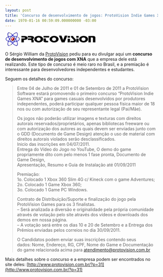 ```yaml
---
layout: post
title: 'Concurso de desenvolvimento de jogos: ProtoVision Indie Games XNA'
date: 1970-01-16 00:59:09.000000000 -03:00
---
```


[![ProtoVision](../content/images/2011/07/berries-300x46.jpg "ProtoVision")](http://www.protovision.com.br/?p=31)

O Sérgio William da [ProtoVision](http://www.protovision.com.br "ProtoVision") pediu para eu divulgar aqui um **concurso de desenvolvimento de jogos com XNA** que a empresa dele está realizando. Este tipo de concurso é meio raro no Brasil, e a premiação é interessante para desenvolvedores independentes e estudantes.

Seguem os detalhes do concurso:

> Entre 04 de Julho de 2011 e 01 de Setembro de 2011 a ProtoVision Software estará promovendo o primeiro concurso “ProtoVision Indie Games XNA” para games casuais desenvolvidos por produtores independentes, poderá participar qualquer pessoa física maior de 18 nos ou com autorização de seu representante legal (Pai/Mãe).
> 
> Os jogos não poderão utilizar imagens e texturas com direitos autorais reservados/proprietários, apenas bibliotecas freeware ou com autorização dos autores as quais devem ser enviadas junto com o GDD (Documento de Game Design) atenção o uso de material com direitos autorais violados serão desclassificados.  
>  Inicío das inscrições em 04/07/2011.  
>  Entrega do Vídeo do Jogo no YouTube, O demo do game  
>  propriamente dito com pelo menos 1 fase pronta, Documento de Game Design,  
>  Apresentação, Resumo e Guia de Instalação até 01/09/2011
> 
> Premiação:  
>  1o. Colocado 1 Xbox 360 Slim 4G c/ Kineck com o game Adventures;  
>  2o. Colocado 1 Game Xbox 360;  
>  3o. Colocado 1 Game PC Windows.
> 
> Contrato de Distribuição/Suporte e finalização do jogo pela ProtoVision Games para os 3 finalistas.  
>  – Será analizada a diversão e originalidade pela própria comunidade através de votação pelo site através dos vídeos e downloads dos demos em nossa página.  
>  – A votação será entre os dias 10 e 20 de Setembro e a Entrega dos Prêmios enviadas pelos correios no dia 30/09/2011.
> 
> O Candidatos podem enviar suas inscrições contendo seus dados: Nome, Endereço, RG, CPF, Nome do Game e Documentação do game relacionada acima para [atendimento@protovision.com.br](mailto:atendimento@protovision.com.br "Email ProtoVision")

Mais detalhes sobre o concurso e a empresa podem ser encontrados no site deles: [http://www.protovision.com.br/?p=31](http://www.protovision.com.br/?p=31)


